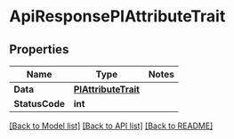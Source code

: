 # ApiResponsePIAttributeTrait

## Properties
Name | Type | Notes
------------ | ------------- | -------------
**Data** | **[**PIAttributeTrait**](../Model/PIAttributeTrait.md)**
**StatusCode** | **int**

[[Back to Model list]](../../README.md#documentation-for-models) [[Back to API list]](../../README.md#documentation-for-api-endpoints) [[Back to README]](../../README.md)
